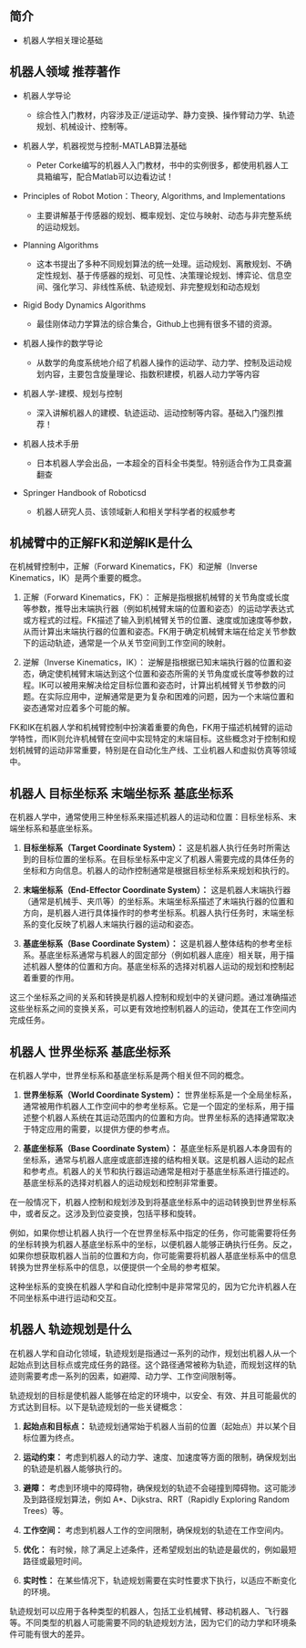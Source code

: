 ## 简介

+ 机器人学相关理论基础

## 机器人领域 推荐著作

+ 机器人学导论
  + 综合性入门教材，内容涉及正/逆运动学、静力变换、操作臂动力学、轨迹规划、机械设计、控制等。

+ 机器人学，机器视觉与控制-MATLAB算法基础
  + Peter Corke编写的机器人入门教材，书中的实例很多，都使用机器人工具箱编写，配合Matlab可以边看边试！

+ Principles of Robot Motion：Theory, Algorithms, and Implementations
  + 主要讲解基于传感器的规划、概率规划、定位与映射、动态与非完整系统的运动规划。

+ Planning Algorithms
  + 这本书提出了多种不同规划算法的统一处理。运动规划、离散规划、不确定性规划、基于传感器的规划、可见性、决策理论规划、博弈论、信息空间、强化学习、非线性系统、轨迹规划、非完整规划和动态规划

+ Rigid Body Dynamics Algorithms
  + 最佳刚体动力学算法的综合集合，Github上也拥有很多不错的资源。

+ 机器人操作的数学导论
  + 从数学的角度系统地介绍了机器人操作的运动学、动力学、控制及运动规划内容，主要包含旋量理论、指数积建模，机器人动力学等内容

+ 机器人学-建模、规划与控制
  + 深入讲解机器人的建模、轨迹运动、运动控制等内容。基础入门强烈推荐！

+ 机器人技术手册
  + 日本机器人学会出品，一本超全的百科全书类型。特别适合作为工具查漏翻查

+ Springer Handbook of Roboticsd
  + 机器人研究人员、该领域新人和相关学科学者的权威参考

## 机械臂中的正解FK和逆解IK是什么

在机械臂控制中，正解（Forward Kinematics，FK）和逆解（Inverse Kinematics，IK）是两个重要的概念。

1. 正解（Forward Kinematics，FK）：
正解是指根据机械臂的关节角度或长度等参数，推导出末端执行器（例如机械臂末端的位置和姿态）的运动学表达式或方程式的过程。FK描述了输入到机械臂关节的位置、速度或加速度等参数，从而计算出末端执行器的位置和姿态。FK用于确定机械臂末端在给定关节参数下的运动轨迹，通常是一个从关节空间到工作空间的映射。

2. 逆解（Inverse Kinematics，IK）：
逆解是指根据已知末端执行器的位置和姿态，确定使机械臂末端达到这个位置和姿态所需的关节角度或长度等参数的过程。IK可以被用来解决给定目标位置和姿态时，计算出机械臂关节参数的问题。在实际应用中，逆解通常是更为复杂和困难的问题，因为一个末端位置和姿态通常对应着多个可能的解。

FK和IK在机器人学和机械臂控制中扮演着重要的角色，FK用于描述机械臂的运动学特性，而IK则允许机械臂在空间中实现特定的末端目标。这些概念对于控制和规划机械臂的运动非常重要，特别是在自动化生产线、工业机器人和虚拟仿真等领域中。

## 机器人 目标坐标系 末端坐标系 基底坐标系

在机器人学中，通常使用三种坐标系来描述机器人的运动和位置：目标坐标系、末端坐标系和基底坐标系。

1. **目标坐标系（Target Coordinate System）：** 这是机器人执行任务时所需达到的目标位置的坐标系。在目标坐标系中定义了机器人需要完成的具体任务的坐标和方向信息。机器人的动作控制通常是根据目标坐标系来规划和执行的。

2. **末端坐标系（End-Effector Coordinate System）：** 这是机器人末端执行器（通常是机械手、夹爪等）的坐标系。末端坐标系描述了末端执行器的位置和方向，是机器人进行具体操作时的参考坐标系。机器人执行任务时，末端坐标系的变化反映了机器人末端执行器的运动和姿态。

3. **基底坐标系（Base Coordinate System）：** 这是机器人整体结构的参考坐标系。基底坐标系通常与机器人的固定部分（例如机器人底座）相关联，用于描述机器人整体的位置和方向。基底坐标系的选择对机器人运动的规划和控制起着重要的作用。

这三个坐标系之间的关系和转换是机器人控制和规划中的关键问题。通过准确描述这些坐标系之间的变换关系，可以更有效地控制机器人的运动，使其在工作空间内完成任务。

## 机器人 世界坐标系 基底坐标系

在机器人学中，世界坐标系和基底坐标系是两个相关但不同的概念。

1. **世界坐标系（World Coordinate System）：** 世界坐标系是一个全局坐标系，通常被用作机器人工作空间中的参考坐标系。它是一个固定的坐标系，用于描述整个机器人系统在其运动范围内的位置和方向。世界坐标系的选择通常取决于特定应用的需要，以提供方便的参考点。

2. **基底坐标系（Base Coordinate System）：** 基底坐标系是机器人本身固有的坐标系，通常与机器人底座或底部连接的结构相关联。这是机器人运动的起点和参考点。机器人的关节和执行器运动通常是相对于基底坐标系进行描述的。基底坐标系的选择对机器人的运动规划和控制非常重要。

在一般情况下，机器人控制和规划涉及到将基底坐标系中的运动转换到世界坐标系中，或者反之。这涉及到位姿变换，包括平移和旋转。

例如，如果你想让机器人执行一个在世界坐标系中指定的任务，你可能需要将任务的坐标转换为机器人基底坐标系中的坐标，以便机器人能够正确执行任务。反之，如果你想获取机器人当前的位置和方向，你可能需要将机器人基底坐标系中的信息转换为世界坐标系中的信息，以便提供一个全局的参考框架。

这种坐标系的变换在机器人学和自动化控制中是非常常见的，因为它允许机器人在不同坐标系中进行运动和交互。

## 机器人 轨迹规划是什么

在机器人学和自动化领域，轨迹规划是指通过一系列的动作，规划出机器人从一个起始点到达目标点或完成任务的路径。这个路径通常被称为轨迹，而规划这样的轨迹则需要考虑一系列的因素，如避障、动力学、工作空间限制等。

轨迹规划的目标是使机器人能够在给定的环境中，以安全、有效、并且可能最优的方式达到目标。以下是轨迹规划的一些关键概念：

1. **起始点和目标点：** 轨迹规划通常始于机器人当前的位置（起始点）并以某个目标位置为终点。

2. **运动约束：** 考虑到机器人的动力学、速度、加速度等方面的限制，确保规划出的轨迹是机器人能够执行的。

3. **避障：** 考虑到环境中的障碍物，确保规划的轨迹不会碰撞到障碍物。这可能涉及到路径规划算法，例如 A*、Dijkstra、RRT（Rapidly Exploring Random Trees）等。

4. **工作空间：** 考虑到机器人工作的空间限制，确保规划的轨迹在工作空间内。

5. **优化：** 有时候，除了满足上述条件，还希望规划出的轨迹是最优的，例如最短路径或最短时间。

6. **实时性：** 在某些情况下，轨迹规划需要在实时性要求下执行，以适应不断变化的环境。

轨迹规划可以应用于各种类型的机器人，包括工业机械臂、移动机器人、飞行器等。不同类型的机器人可能需要不同的轨迹规划方法，因为它们的动力学和环境条件可能有很大的差异。